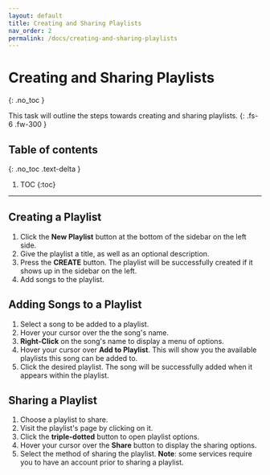 ```yaml
---
layout: default
title: Creating and Sharing Playlists
nav_order: 2
permalink: /docs/creating-and-sharing-playlists
---
```


# Creating and Sharing Playlists
{: .no_toc }


This task will outline the steps towards creating and sharing playlists.
{: .fs-6 .fw-300 }

## Table of contents
{: .no_toc .text-delta }

1. TOC
{:toc}

---

## Creating a Playlist

1. Click the **New Playlist** button at the bottom of the sidebar on the left side.
2. Give the playlist a title, as well as an optional description.
3. Press the **CREATE** button. The playlist will be successfully created if it shows up in the sidebar on the left.
4. Add songs to the playlist.

## Adding Songs to a Playlist

1. Select a song to be added to a playlist.
2. Hover your cursor over the the song's name.
3. **Right-Click** on the song's name to display a menu of options.
4. Hover your cursor over **Add to Playlist**. This will show you the available playlists this song can be added to.
5. Click the desired playlist. The song will be successfully added when it appears within the playlist.

## Sharing a Playlist

1. Choose a playlist to share.
2. Visit the playlist's page by clicking on it.
3. Click the **triple-dotted** button to open playlist options.
4. Hover your cursor over the **Share** button to display the sharing options.
5. Select the method of sharing the playlist.
  **Note**: some services require you to have an account prior to sharing a playlist.
